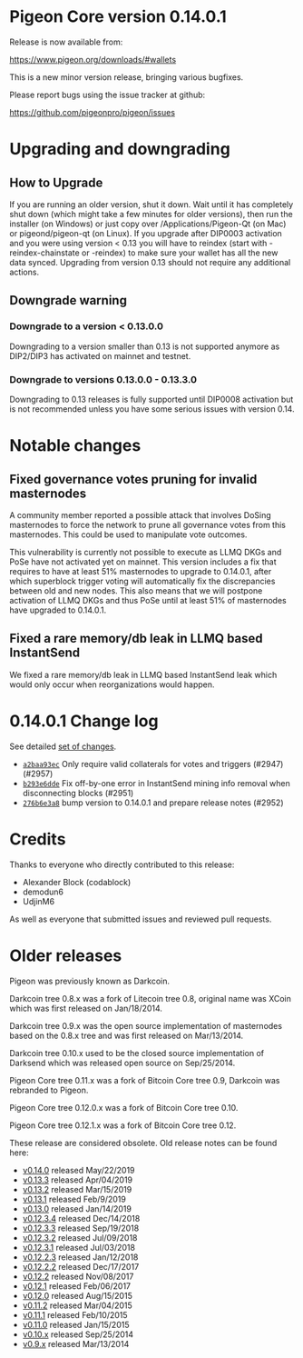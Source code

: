 Pigeon Core version 0.14.0.1
==========================

Release is now available from:

  <https://www.pigeon.org/downloads/#wallets>

This is a new minor version release, bringing various bugfixes.

Please report bugs using the issue tracker at github:

  <https://github.com/pigeonpro/pigeon/issues>


Upgrading and downgrading
=========================

How to Upgrade
--------------

If you are running an older version, shut it down. Wait until it has completely
shut down (which might take a few minutes for older versions), then run the
installer (on Windows) or just copy over /Applications/Pigeon-Qt (on Mac) or
pigeond/pigeon-qt (on Linux). If you upgrade after DIP0003 activation and you were
using version < 0.13 you will have to reindex (start with -reindex-chainstate
or -reindex) to make sure your wallet has all the new data synced. Upgrading from
version 0.13 should not require any additional actions.

Downgrade warning
-----------------

### Downgrade to a version < 0.13.0.0

Downgrading to a version smaller than 0.13 is not supported anymore as DIP2/DIP3 has
activated on mainnet and testnet.

### Downgrade to versions 0.13.0.0 - 0.13.3.0

Downgrading to 0.13 releases is fully supported until DIP0008 activation but is not
recommended unless you have some serious issues with version 0.14.

Notable changes
===============

Fixed governance votes pruning for invalid masternodes 
------------------------------------------------------
A community member reported a possible attack that involves DoSing masternodes to force the network
to prune all governance votes from this masternodes. This could be used to manipulate vote outcomes.

This vulnerability is currently not possible to execute as LLMQ DKGs and PoSe have not activated yet on
mainnet. This version includes a fix that requires to have at least 51% masternodes to upgrade to
0.14.0.1, after which superblock trigger voting will automatically fix the discrepancies between
old and new nodes. This also means that we will postpone activation of LLMQ DKGs and thus PoSe until
at least 51% of masternodes have upgraded to 0.14.0.1.

Fixed a rare memory/db leak in LLMQ based InstantSend
-----------------------------------------------------
We fixed a rare memory/db leak in LLMQ based InstantSend leak which would only occur when reorganizations
would happen.

0.14.0.1 Change log
===================

See detailed [set of changes](https://github.com/pigeonpro/pigeon/compare/v0.14.0.0...pigeonpro:v0.14.0.1).

- [`a2baa93ec`](https://github.com/pigeonpro/pigeon/commit/a2baa93ec) Only require valid collaterals for votes and triggers (#2947) (#2957)
- [`b293e6dde`](https://github.com/pigeonpro/pigeon/commit/b293e6dde) Fix off-by-one error in InstantSend mining info removal when disconnecting blocks (#2951)
- [`276b6e3a8`](https://github.com/pigeonpro/pigeon/commit/276b6e3a8) bump version to 0.14.0.1 and prepare release notes (#2952)

Credits
=======

Thanks to everyone who directly contributed to this release:

- Alexander Block (codablock)
- demodun6
- UdjinM6

As well as everyone that submitted issues and reviewed pull requests.

Older releases
==============

Pigeon was previously known as Darkcoin.

Darkcoin tree 0.8.x was a fork of Litecoin tree 0.8, original name was XCoin
which was first released on Jan/18/2014.

Darkcoin tree 0.9.x was the open source implementation of masternodes based on
the 0.8.x tree and was first released on Mar/13/2014.

Darkcoin tree 0.10.x used to be the closed source implementation of Darksend
which was released open source on Sep/25/2014.

Pigeon Core tree 0.11.x was a fork of Bitcoin Core tree 0.9,
Darkcoin was rebranded to Pigeon.

Pigeon Core tree 0.12.0.x was a fork of Bitcoin Core tree 0.10.

Pigeon Core tree 0.12.1.x was a fork of Bitcoin Core tree 0.12.

These release are considered obsolete. Old release notes can be found here:

- [v0.14.0](https://github.com/pigeonpro/pigeon/blob/master/doc/release-notes/pigeon/release-notes-0.14.0.md) released May/22/2019
- [v0.13.3](https://github.com/pigeonpro/pigeon/blob/master/doc/release-notes/pigeon/release-notes-0.13.3.md) released Apr/04/2019
- [v0.13.2](https://github.com/pigeonpro/pigeon/blob/master/doc/release-notes/pigeon/release-notes-0.13.2.md) released Mar/15/2019
- [v0.13.1](https://github.com/pigeonpro/pigeon/blob/master/doc/release-notes/pigeon/release-notes-0.13.1.md) released Feb/9/2019
- [v0.13.0](https://github.com/pigeonpro/pigeon/blob/master/doc/release-notes/pigeon/release-notes-0.13.0.md) released Jan/14/2019
- [v0.12.3.4](https://github.com/pigeonpro/pigeon/blob/master/doc/release-notes/pigeon/release-notes-0.12.3.4.md) released Dec/14/2018
- [v0.12.3.3](https://github.com/pigeonpro/pigeon/blob/master/doc/release-notes/pigeon/release-notes-0.12.3.3.md) released Sep/19/2018
- [v0.12.3.2](https://github.com/pigeonpro/pigeon/blob/master/doc/release-notes/pigeon/release-notes-0.12.3.2.md) released Jul/09/2018
- [v0.12.3.1](https://github.com/pigeonpro/pigeon/blob/master/doc/release-notes/pigeon/release-notes-0.12.3.1.md) released Jul/03/2018
- [v0.12.2.3](https://github.com/pigeonpro/pigeon/blob/master/doc/release-notes/pigeon/release-notes-0.12.2.3.md) released Jan/12/2018
- [v0.12.2.2](https://github.com/pigeonpro/pigeon/blob/master/doc/release-notes/pigeon/release-notes-0.12.2.2.md) released Dec/17/2017
- [v0.12.2](https://github.com/pigeonpro/pigeon/blob/master/doc/release-notes/pigeon/release-notes-0.12.2.md) released Nov/08/2017
- [v0.12.1](https://github.com/pigeonpro/pigeon/blob/master/doc/release-notes/pigeon/release-notes-0.12.1.md) released Feb/06/2017
- [v0.12.0](https://github.com/pigeonpro/pigeon/blob/master/doc/release-notes/pigeon/release-notes-0.12.0.md) released Aug/15/2015
- [v0.11.2](https://github.com/pigeonpro/pigeon/blob/master/doc/release-notes/pigeon/release-notes-0.11.2.md) released Mar/04/2015
- [v0.11.1](https://github.com/pigeonpro/pigeon/blob/master/doc/release-notes/pigeon/release-notes-0.11.1.md) released Feb/10/2015
- [v0.11.0](https://github.com/pigeonpro/pigeon/blob/master/doc/release-notes/pigeon/release-notes-0.11.0.md) released Jan/15/2015
- [v0.10.x](https://github.com/pigeonpro/pigeon/blob/master/doc/release-notes/pigeon/release-notes-0.10.0.md) released Sep/25/2014
- [v0.9.x](https://github.com/pigeonpro/pigeon/blob/master/doc/release-notes/pigeon/release-notes-0.9.0.md) released Mar/13/2014

